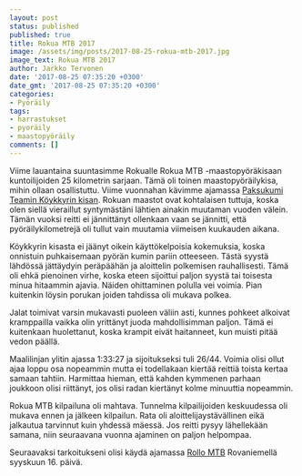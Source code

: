 ```yaml
---
layout: post
status: published
published: true
title: Rokua MTB 2017
image: /assets/img/posts/2017-08-25-rokua-mtb-2017.jpg
image_text: Rokua MTB 2017
author: Jarkko Tervonen
date: '2017-08-25 07:35:20 +0300'
date_gmt: '2017-08-25 07:35:20 +0300'
categories:
- Pyöräily
tags:
- harrastukset
- pyoräily
- maastopyöräily
comments: []
---
```


Viime lauantaina suuntasimme Rokualle Rokua MTB -maastopyöräkisaan kuntoilijoiden 25 kilometrin sarjaan. Tämä oli toinen maastopyöräilykisa, mihin ollaan osallistuttu. Viime vuonnahan kävimme ajamassa [Paksukumi Teamin Köykkyrin kisan](https://jarkkotervonen.com/2016/06/15/paksukumi-team-xc-cup-2/). Rokuan maastot ovat kohtalaisen tuttuja, koska olen siellä vieraillut syntymästäni lähtien ainakin muutaman vuoden välein. Tämän vuoksi reitti ei jännittänyt ollenkaan vaan se jännitti, että pyöräilykilometrejä oli tullut vain muutamia viimeisen kuukauden aikana.

Köykkyrin kisasta ei jäänyt oikein käyttökelpoisia kokemuksia, koska onnistuin puhkaisemaan pyörän kumin pariin otteeseen. Tästä syystä lähdössä jättäydyin peräpäähän ja aloittelin polkemisen rauhallisesti. Tämä oli ehkä pienoinen virhe, koska eteen sijoittui paljon syystä tai toisesta minua hitaammin ajavia. Näiden ohittaminen polulla vei voimia. Pian kuitenkin löysin porukan joiden tahdissa oli mukava polkea.

Jalat toimivat varsin mukavasti puoleen väliin asti, kunnes pohkeet alkoivat kramppailla vaikka olin yrittänyt juoda mahdollisimman paljon. Tämä ei kuitenkaan huolettanut, koska krampit eivät haitanneet, kun muisti pitää vedon päällä.

Maalilinjan ylitin ajassa 1:33:27 ja sijoitukseksi tuli 26/44. Voimia olisi ollut ajaa loppu osa nopeammin mutta ei todellakaan kiertää reittiä toista kertaa samaan tahtiin. Harmittaa hieman, että kahden kymmenen parhaan joukkoon olisi riittänyt, jos olisi radan kiertänyt kolme minuuttia nopeammin.

Rokua MTB kilpailuna oli mahtava. Tunnelma kilpailijoiden keskuudessa oli mukava ennen ja jälkeen kilpailun. Rata oli aloittelijaystävällinen eikä jalkautua tarvinnut kuin yhdessä mäessä. Jos reitti pysyy lähellekään samana, niin seuraavana vuonna ajaminen on paljon helpompaa.

Seuraavaksi tarkoitukseni olisi käydä ajamassa [Rollo MTB](http://www.rollomtb.fi/) Rovaniemellä syyskuun 16. päivä.
